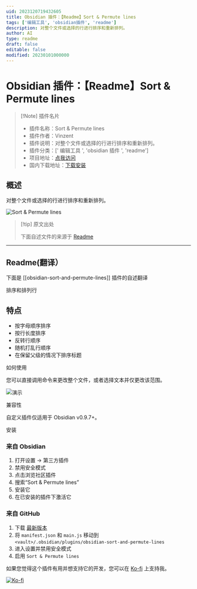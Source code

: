 ```yaml
---
uid: 2023120719432605
title: Obsidian 插件：【Readme】Sort & Permute lines
tags: ['编辑工具', 'obsidian插件', 'readme']
description: 对整个文件或选择的行进行排序和重新排列。
author: AI
type: readme
draft: false
editable: false
modified: 20230101000000
---
```


# Obsidian 插件：【Readme】Sort & Permute lines

> [!Note] 插件名片
> - 插件名称：Sort & Permute lines
> - 插件作者：Vinzent
> - 插件说明：对整个文件或选择的行进行排序和重新排列。
> - 插件分类：[' 编辑工具 ', 'obsidian 插件 ', 'readme']
> - 项目地址：[点我访问](https://github.com/Vinzent03/obsidian-sort-and-permute-lines)
> - 国内下载地址：[下载安装](https://pkmer.cn/products/plugin/pluginMarket/?obsidian-sort-and-permute-lines)

## 概述

对整个文件或选择的行进行排序和重新排列。

![Sort & Permute lines](https://cdn.pkmer.cn/covers/obsidian-sort-and-permute-lines_new.gif)

> [!tip] 原文出处
>
>下面自述文件的来源于 [Readme](https://ghproxy.net/https://raw.githubusercontent.com/Vinzent03/obsidian-sort-and-permute-lines/master/README.md)
>

---

## Readme(翻译）

下面是 [[obsidian-sort-and-permute-lines]] 插件的自述翻译

排序和排列行

## 特点

- 按字母顺序排序
- 按行长度排序
- 反转行顺序
- 随机打乱行顺序
- 在保留父级的情况下排序标题

如何使用

您可以直接调用命令来更改整个文件，或者选择文本并仅更改该范围。

![演示](https://cdn.pkmer.cn/covers/obsidian-sort-and-permute-lines_1_0.gif)

兼容性

自定义插件仅适用于 Obsidian v0.9.7+。

安装

### 来自 Obsidian

1. 打开设置 -> 第三方插件
2. 禁用安全模式
3. 点击浏览社区插件
4. 搜索“Sort & Permute lines”
5. 安装它
6. 在已安装的插件下激活它

### 来自 GitHub

1. 下载 [最新版本](https://github.com/Vinzent03/obsidian-sort-and-permute-lines/releases/latest)
2. 将 `manifest.json` 和 `main.js` 移动到 `<vault>/.obsidian/plugins/obsidian-sort-and-permute-lines`
3. 进入设置并禁用安全模式
4. 启用 `Sort & Permute lines`

如果您觉得这个插件有用并想支持它的开发，您可以在 [Ko-fi](https://Ko-fi.com/Vinzent) 上支持我。

[![Ko-fi](https://ko-fi.com/img/githubbutton_sm.svg)](https://ko-fi.com/F1F195IQ5)
